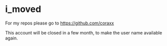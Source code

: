 # i_moved

For my repos please go to https://github.com/coraxx

This account will be closed in a few month, to make the user name available again.
